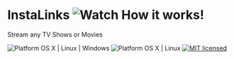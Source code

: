 # InstaLinks ![Watch How it works!](http://b.repl.ca/v1/Watch-How_it%20works%21-brightgreen.png)
Stream any TV Shows or Movies 

![Platform OS X | Linux | Windows](http://b.repl.ca/v1/Platform-OS_X%20%7C%20Linux%20%7C%20Windows-orange.png)
![Platform OS X | Linux](http://b.repl.ca/v1/Platform-OS_X%20%7C%20Linux-orange.png)
[![MIT licensed](https://img.shields.io/badge/license-MIT-blue.svg)](https://github.com/jctissier/InstaLinks/blob/master/LICENSE)

